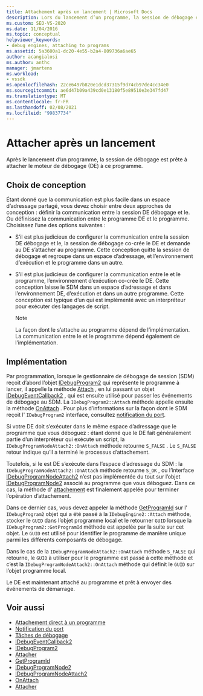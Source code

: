 ```yaml
---
title: Attachement après un lancement | Microsoft Docs
description: Lors du lancement d’un programme, la session de débogage est prête à attacher le moteur de débogage au programme. Choisissez une approche de conception pour la communication avec le moteur de débogage.
ms.custom: SEO-VS-2020
ms.date: 11/04/2016
ms.topic: conceptual
helpviewer_keywords:
- debug engines, attaching to programs
ms.assetid: 5a3600a1-dc20-4e55-b2a4-809736a6ae65
author: acangialosi
ms.author: anthc
manager: jmartens
ms.workload:
- vssdk
ms.openlocfilehash: 22ce6497b820e1dcd37315f9d74cb97de4cc34e0
ms.sourcegitcommit: ae6d47b09a439cd0e13180f5e89510e3e347fd47
ms.translationtype: MT
ms.contentlocale: fr-FR
ms.lasthandoff: 02/08/2021
ms.locfileid: "99837734"
---
```

# <a name="attach-after-a-launch"></a>Attacher après un lancement
Après le lancement d’un programme, la session de débogage est prête à attacher le moteur de débogage (DE) à ce programme.

## <a name="design-decisions"></a>Choix de conception
 Étant donné que la communication est plus facile dans un espace d’adressage partagé, vous devez choisir entre deux approches de conception : définir la communication entre la session DE débogage et le. Ou définissez la communication entre le programme DE et le programme. Choisissez l’une des options suivantes :

- S’il est plus judicieux de configurer la communication entre la session DE débogage et le, la session de débogage co-crée le DE et demande au DE s’attacher au programme. Cette conception quitte la session de débogage et regroupe dans un espace d’adressage, et l’environnement d’exécution et le programme dans un autre.

- S’il est plus judicieux de configurer la communication entre le et le programme, l’environnement d’exécution co-crée le DE. Cette conception laisse le SDM dans un espace d’adressage et dans l’environnement DE, d’exécution et dans un autre programme. Cette conception est typique d’un qui est implémenté avec un interpréteur pour exécuter des langages de script.

    > [!NOTE]
    > La façon dont le s’attache au programme dépend de l’implémentation. La communication entre le et le programme dépend également de l’implémentation.

## <a name="implementation"></a>Implémentation
 Par programmation, lorsque le gestionnaire de débogage de session (SDM) reçoit d’abord l’objet [IDebugProgram2](../../extensibility/debugger/reference/idebugprogram2.md) qui représente le programme à lancer, il appelle la méthode [Attach](../../extensibility/debugger/reference/idebugprogram2-attach.md) , en lui passant un objet [IDebugEventCallback2](../../extensibility/debugger/reference/idebugeventcallback2.md) , qui est ensuite utilisé pour passer les événements de débogage au SDM. La `IDebugProgram2::Attach` méthode appelle ensuite la méthode [OnAttach](../../extensibility/debugger/reference/idebugprogramnodeattach2-onattach.md) . Pour plus d’informations sur la façon dont le SDM reçoit l' `IDebugProgram2` interface, consultez [notification du port](../../extensibility/debugger/notifying-the-port.md).

 Si votre DE doit s’exécuter dans le même espace d’adressage que le programme que vous déboguez : étant donné que le DE fait généralement partie d’un interpréteur qui exécute un script, la `IDebugProgramNodeAttach2::OnAttach` méthode retourne `S_FALSE` . Le `S_FALSE` retour indique qu’il a terminé le processus d’attachement.

 Toutefois, si le est DE s’exécute dans l’espace d’adressage du SDM : la `IDebugProgramNodeAttach2::OnAttach` méthode retourne `S_OK` , ou l’interface [IDebugProgramNodeAttach2](../../extensibility/debugger/reference/idebugprogramnodeattach2.md) n’est pas implémentée du tout sur l’objet [IDebugProgramNode2](../../extensibility/debugger/reference/idebugprogramnode2.md) associé au programme que vous déboguez. Dans ce cas, la méthode d' [attachement](../../extensibility/debugger/reference/idebugengine2-attach.md) est finalement appelée pour terminer l’opération d’attachement.

 Dans ce dernier cas, vous devez appeler la méthode [GetProgramId](../../extensibility/debugger/reference/idebugprogram2-getprogramid.md) sur l' `IDebugProgram2` objet qui a été passé à la `IDebugEngine2::Attach` méthode, stocker le `GUID` dans l’objet programme local et le retourner `GUID` lorsque la `IDebugProgram2::GetProgramId` méthode est appelée par la suite sur cet objet. Le `GUID` est utilisé pour identifier le programme de manière unique parmi les différents composants de débogage.

 Dans le cas de la `IDebugProgramNodeAttach2::OnAttach` méthode `S_FALSE` qui retourne, le `GUID` à utiliser pour le programme est passé à cette méthode et c’est la `IDebugProgramNodeAttach2::OnAttach` méthode qui définit le `GUID` sur l’objet programme local.

 Le DE est maintenant attaché au programme et prêt à envoyer des événements de démarrage.

## <a name="see-also"></a>Voir aussi
- [Attachement direct à un programme](../../extensibility/debugger/attaching-directly-to-a-program.md)
- [Notification du port](../../extensibility/debugger/notifying-the-port.md)
- [Tâches de débogage](../../extensibility/debugger/debugging-tasks.md)
- [IDebugEventCallback2](../../extensibility/debugger/reference/idebugeventcallback2.md)
- [IDebugProgram2](../../extensibility/debugger/reference/idebugprogram2.md)
- [Attacher](../../extensibility/debugger/reference/idebugprogram2-attach.md)
- [GetProgramId](../../extensibility/debugger/reference/idebugprogram2-getprogramid.md)
- [IDebugProgramNode2](../../extensibility/debugger/reference/idebugprogramnode2.md)
- [IDebugProgramNodeAttach2](../../extensibility/debugger/reference/idebugprogramnodeattach2.md)
- [OnAttach](../../extensibility/debugger/reference/idebugprogramnodeattach2-onattach.md)
- [Attacher](../../extensibility/debugger/reference/idebugengine2-attach.md)
